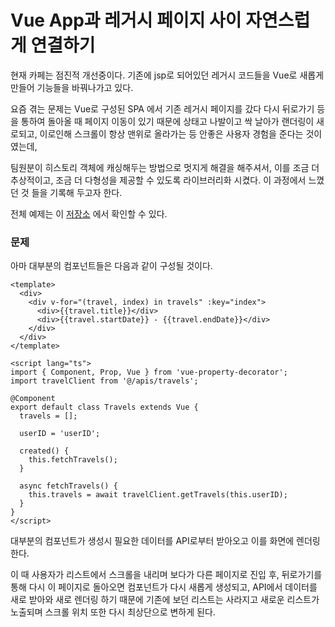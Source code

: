 # Vue App과 레거시 페이지 사이 자연스럽게 연결하기

현재 카페는 점진적 개선중이다. 기존에 jsp로 되어있던 레거시 코드들을 Vue로 새롭게 만들어 기능들을 바꿔나가고 있다.

요즘 겪는 문제는 Vue로 구성된 SPA 에서 기존 레거시 페이지를 갔다 다시 뒤로가기 등을 통하여 돌아올 때 페이지 이동이 있기 때문에 상태고 나발이고 싹 날아가 랜더링이 새로되고, 이로인해 스크롤이 항상 맨위로 올라가는 등 안좋은 사용자 경험을 준다는 것이였는데,

팀원분이 히스토리 객체에 캐싱해두는 방법으로 멋지게 해결을 해주셔서, 이를 조금 더 추상적이고, 조금 더 다형성을 제공할 수 있도록 라이브러리화 시켰다. 이 과정에서 느꼈던 것 들을 기록해 두고자 한다.

전체 예제는 이 [저장소](https://github.com/genie-youn/vue-state-restorer) 에서 확인할 수 있다.

### 문제
아마 대부분의 컴포넌트들은 다음과 같이 구성될 것이다.

```Vue
<template>
  <div>
    <div v-for="(travel, index) in travels" :key="index">
      <div>{{travel.title}}</div>
      <div>{{travel.startDate}} - {{travel.endDate}}</div>
    </div>
  </div>
</template>

<script lang="ts">
import { Component, Prop, Vue } from 'vue-property-decorator';
import travelClient from '@/apis/travels';

@Component
export default class Travels extends Vue {
  travels = [];

  userID = 'userID';

  created() {
    this.fetchTravels();
  }

  async fetchTravels() {
    this.travels = await travelClient.getTravels(this.userID);
  }
}
</script>
```

대부분의 컴포넌트가 생성시 필요한 데이터를 API로부터 받아오고 이를 화면에 렌더링한다.

이 때 사용자가 리스트에서 스크롤을 내리며 보다가 다른 페이지로 진입 후, 뒤로가기를 통해 다시 이 페이지로 돌아오면 컴포넌트가 다시 새롭게 생성되고, API에서 데이터를 새로 받아와 새로 렌더링 하기 때문에 기존에 보던 리스트는 사라지고 새로운 리스트가 노출되며 스크롤 위치 또한 다시 최상단으로 변하게 된다.
